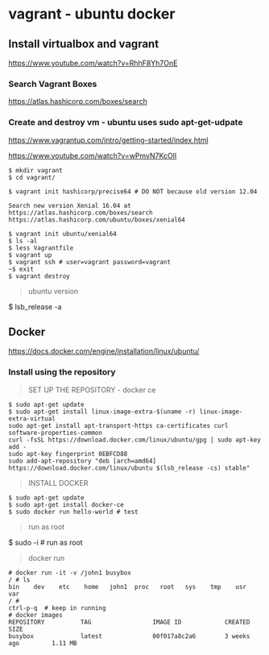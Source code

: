 # vagrant - ubuntu docker

## Install virtualbox and vagrant

https://www.youtube.com/watch?v=RhhF8Yh7OnE

### Search Vagrant Boxes

https://atlas.hashicorp.com/boxes/search

### Create and destroy vm - ubuntu uses sudo apt-get-udpate

https://www.vagrantup.com/intro/getting-started/index.html

https://www.youtube.com/watch?v=wPmvN7KcOlI

```
$ mkdir vagrant
$ cd vagrant/

$ vagrant init hashicorp/precise64 # DO NOT because old version 12.04

Search new version Xenial 16.04 at https://atlas.hashicorp.com/boxes/search 
https://atlas.hashicorp.com/ubuntu/boxes/xenial64

$ vagrant init ubuntu/xenial64
$ ls -al
$ less Vagrantfile
$ vagrant up
$ vagrant ssh # user=vagrant password=vagrant
~$ exit
$ vagrant destroy
```

> ubuntu version

$ lsb_release -a

## Docker

https://docs.docker.com/engine/installation/linux/ubuntu/

### Install using the repository

> SET UP THE REPOSITORY - docker ce

```
$ sudo apt-get update
$ sudo apt-get install linux-image-extra-$(uname -r) linux-image-extra-virtual
sudo apt-get install apt-transport-https ca-certificates curl software-properties-common
curl -fsSL https://download.docker.com/linux/ubuntu/gpg | sudo apt-key add -
sudo apt-key fingerprint 0EBFCD88
sudo add-apt-repository "deb [arch=amd64] https://download.docker.com/linux/ubuntu $(lsb_release -cs) stable"
```

> INSTALL DOCKER

```
$ sudo apt-get update
$ sudo apt-get install docker-ce
$ sudo docker run hello-world # test
```

> run as root

$ sudo -i # run as root

> docker run

```
# docker run -it -v /john1 busybox
/ # ls
bin    dev    etc    home   john1  proc   root   sys    tmp    usr    var
/ # 
ctrl-p-q  # keep in running
# docker images
REPOSITORY          TAG                 IMAGE ID            CREATED             SIZE
busybox             latest              00f017a8c2a6        3 weeks ago         1.11 MB
```
